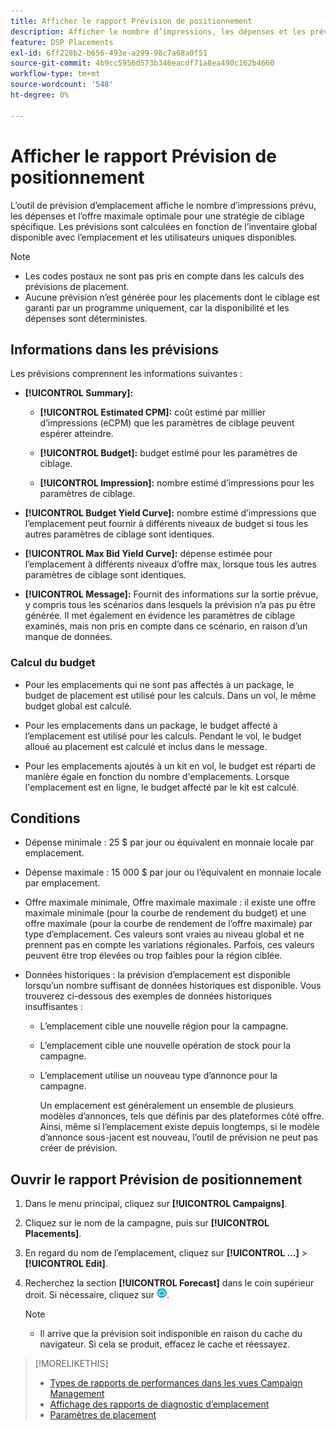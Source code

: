 ```yaml
---
title: Afficher le rapport Prévision de positionnement
description: Afficher le nombre d’impressions, les dépenses et les prévisions maximales optimales pour une stratégie de ciblage spécifique pour un emplacement.
feature: DSP Placements
exl-id: 6ff228b2-b656-493e-a299-98c7a68a0f51
source-git-commit: 4b9cc5956d573b346eacdf71a8ea490c162b4660
workflow-type: tm+mt
source-wordcount: '548'
ht-degree: 0%

---
```


# Afficher le rapport Prévision de positionnement

<!-- Does this really belong in the Campaign Management > Reports section or in the Placements section? -->

L’outil de prévision d’emplacement affiche le nombre d’impressions prévu, les dépenses et l’offre maximale optimale pour une stratégie de ciblage spécifique. Les prévisions sont calculées en fonction de l’inventaire global disponible avec l’emplacement et les utilisateurs uniques disponibles.

>[!NOTE]
>
>* Les codes postaux ne sont pas pris en compte dans les calculs des prévisions de placement.
>* Aucune prévision n’est générée pour les placements dont le ciblage est garanti par un programme uniquement, car la disponibilité et les dépenses sont déterministes.

## Informations dans les prévisions

Les prévisions comprennent les informations suivantes :

* **[!UICONTROL Summary]:**

   * **[!UICONTROL Estimated CPM]:** coût estimé par millier d’impressions (eCPM) que les paramètres de ciblage peuvent espérer atteindre.

   * **[!UICONTROL Budget]:** budget estimé pour les paramètres de ciblage.

   * **[!UICONTROL Impression]:** nombre estimé d’impressions pour les paramètres de ciblage.

* **[!UICONTROL Budget Yield Curve]:** nombre estimé d’impressions que l’emplacement peut fournir à différents niveaux de budget si tous les autres paramètres de ciblage sont identiques.

* **[!UICONTROL Max Bid Yield Curve]:** dépense estimée pour l’emplacement à différents niveaux d’offre max, lorsque tous les autres paramètres de ciblage sont identiques.

* **[!UICONTROL Message]:** Fournit des informations sur la sortie prévue, y compris tous les scénarios dans lesquels la prévision n’a pas pu être générée. Il met également en évidence les paramètres de ciblage examinés, mais non pris en compte dans ce scénario, en raison d’un manque de données.

### Calcul du budget

* Pour les emplacements qui ne sont pas affectés à un package, le budget de placement est utilisé pour les calculs. Dans un vol, le même budget global est calculé.

* Pour les emplacements dans un package, le budget affecté à l’emplacement est utilisé pour les calculs. Pendant le vol, le budget alloué au placement est calculé et inclus dans le message.

* Pour les emplacements ajoutés à un kit en vol, le budget est réparti de manière égale en fonction du nombre d&#39;emplacements. Lorsque l&#39;emplacement est en ligne, le budget affecté par le kit est calculé.

## Conditions

* Dépense minimale : 25 $ par jour ou équivalent en monnaie locale par emplacement.

* Dépense maximale : 15 000 $ par jour ou l’équivalent en monnaie locale par emplacement.

* Offre maximale minimale, Offre maximale maximale : il existe une offre maximale minimale (pour la courbe de rendement du budget) et une offre maximale (pour la courbe de rendement de l’offre maximale) par type d’emplacement. Ces valeurs sont vraies au niveau global et ne prennent pas en compte les variations régionales. Parfois, ces valeurs peuvent être trop élevées ou trop faibles pour la région ciblée.

* Données historiques : la prévision d’emplacement est disponible lorsqu’un nombre suffisant de données historiques est disponible. Vous trouverez ci-dessous des exemples de données historiques insuffisantes :

   * L’emplacement cible une nouvelle région pour la campagne.

   * L’emplacement cible une nouvelle opération de stock pour la campagne.

   * L’emplacement utilise un nouveau type d’annonce pour la campagne.

     Un emplacement est généralement un ensemble de plusieurs modèles d’annonces, tels que définis par des plateformes côté offre. Ainsi, même si l’emplacement existe depuis longtemps, si le modèle d’annonce sous-jacent est nouveau, l’outil de prévision ne peut pas créer de prévision.

## Ouvrir le rapport Prévision de positionnement

1. Dans le menu principal, cliquez sur **[!UICONTROL Campaigns]**.

1. Cliquez sur le nom de la campagne, puis sur **[!UICONTROL Placements]**.

1. En regard du nom de l’emplacement, cliquez sur **[!UICONTROL ...]** > **[!UICONTROL Edit]**.

1. Recherchez la section **[!UICONTROL Forecast]** dans le coin supérieur droit. Si nécessaire, cliquez sur ![Forecast](/help/dsp/assets/placement-forecast.png).

   >[!NOTE]
   >
   >* Il arrive que la prévision soit indisponible en raison du cache du navigateur. Si cela se produit, effacez le cache et réessayez.

>[!MORELIKETHIS]
>
>* [Types de rapports de performances dans les vues Campaign Management](campaign-reports-about.md)
>* [Affichage des rapports de diagnostic d’emplacement](/help/dsp/campaign-management/reports/placement-diagnostics.md)
>* [Paramètres de placement](/help/dsp/campaign-management/placements/placement-settings.md)
